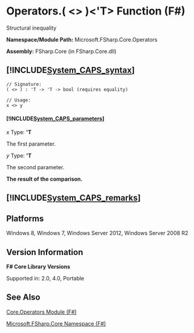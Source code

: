 # Operators.( <> )<'T> Function (F#)

Structural inequality

**Namespace/Module Path:** Microsoft.FSharp.Core.Operators

**Assembly:** FSharp.Core (in FSharp.Core.dll)


## [!INCLUDE[System_CAPS_syntax](//System/Token/System_CAPS_syntax_md.md)]

```
// Signature:
( <> ) : 'T -> 'T -> bool (requires equality)

// Usage:
x <> y
```

#### [!INCLUDE[System_CAPS_parameters](//System/Token/System_CAPS_parameters_md.md)]
*x*
Type: **'T**


The first parameter.


*y*
Type: **'T**


The second parameter.



**The result of the comparison.**
## [!INCLUDE[System_CAPS_remarks](//System/Token/System_CAPS_remarks_md.md)]

## Platforms
Windows 8, Windows 7, Windows Server 2012, Windows Server 2008 R2


## Version Information
**F# Core Library Versions**

Supported in: 2.0, 4.0, Portable




## See Also
[Core.Operators Module &#40;F&#35;&#41;](Core.Operators+Module+28%F%2329%.md)

[Microsoft.FSharp.Core Namespace &#40;F&#35;&#41;](Microsoft.FSharp.Core+Namespace+28%F%2329%.md)

